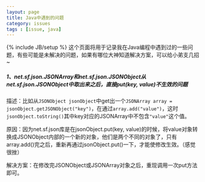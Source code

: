 ```yaml
---
layout: page
title: Java中遇到的问题
category: issues
tags : [issue, java]
---
```

{% include JB/setup %}
这个页面将用于记录我在Java编程中遇到过的一些问题，有些可能是未解决的问题，如果有哪位大神知道解决方案，可以给小弟支几招~


##### 1、net.sf.json.JSONArray和net.sf.json.JSONObject从net.sf.json.JSONObject中取出来之后，直接put(key, value)不生效的问题

描述：比如从`JSONObject jsonObject`中get出一个`JSONArray array = jsonObject.getJSONObject("key")`，在通过`array.add("value")`，这时`jsonObject.toString()`其中key对应的JSONArray中不包含`"value"`这个值。

原因：因为net.sf.json库是在jsonObject.put(key, value)的时候，将value对象转换成JSONObject内部的一个新的对象，他们是两个不同的对象了，只有array.add()完之后，重新再通过jsonObject.put()一下，才能使修改生效。（感觉很挫）

解决方案：在修改完JSONObject或JSONArray对象之后，重现调用一次put方法即可。
